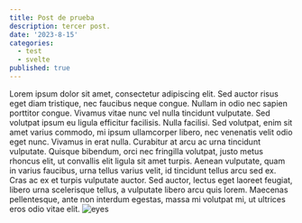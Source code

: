 ```yaml
---
title: Post de prueba 
description: tercer post.
date: '2023-8-15'
categories:
  - test
  - svelte
published: true
---
```


Lorem ipsum dolor sit amet, consectetur adipiscing elit. Sed auctor risus eget diam tristique, nec faucibus neque congue. Nullam in odio nec sapien porttitor congue. Vivamus vitae nunc vel nulla tincidunt vulputate. Sed volutpat ipsum eu ligula efficitur facilisis. Nulla facilisi. Sed volutpat, enim sit amet varius commodo, mi ipsum ullamcorper libero, nec venenatis velit odio eget nunc. Vivamus in erat nulla. Curabitur at arcu ac urna tincidunt vulputate. Quisque bibendum, orci nec fringilla volutpat, justo metus rhoncus elit, ut convallis elit ligula sit amet turpis. Aenean vulputate, quam in varius faucibus, urna tellus varius velit, id tincidunt tellus arcu sed ex. Cras ac ex et turpis vulputate auctor. Sed auctor, lectus eget laoreet feugiat, libero urna scelerisque tellus, a vulputate libero arcu quis lorem. Maecenas pellentesque, ante non interdum egestas, massa mi volutpat mi, ut ultrices eros odio vitae elit.
![eyes](/src/posts//public/img-test.jpeg)